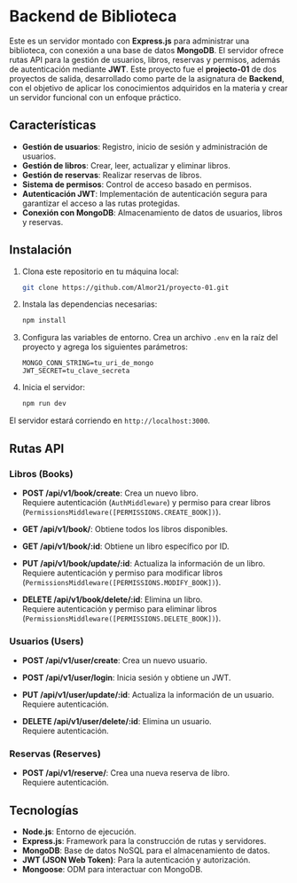 # Backend de Biblioteca

Este es un servidor montado con **Express.js** para administrar una biblioteca, con conexión a una base de datos **MongoDB**. El servidor ofrece rutas API para la gestión de usuarios, libros, reservas y permisos, además de autenticación mediante **JWT**. Este proyecto fue el **projecto-01** de dos proyectos de salida, desarrollado como parte de la asignatura de **Backend**, con el objetivo de aplicar los conocimientos adquiridos en la materia y crear un servidor funcional con un enfoque práctico.

## Características

- **Gestión de usuarios**: Registro, inicio de sesión y administración de usuarios.
- **Gestión de libros**: Crear, leer, actualizar y eliminar libros.
- **Gestión de reservas**: Realizar reservas de libros.
- **Sistema de permisos**: Control de acceso basado en permisos.
- **Autenticación JWT**: Implementación de autenticación segura para garantizar el acceso a las rutas protegidas.
- **Conexión con MongoDB**: Almacenamiento de datos de usuarios, libros y reservas.

## Instalación

1. Clona este repositorio en tu máquina local:
    ```bash
    git clone https://github.com/Almor21/proyecto-01.git
    ```

2. Instala las dependencias necesarias:
    ```bash
    npm install
    ```

3. Configura las variables de entorno. Crea un archivo `.env` en la raíz del proyecto y agrega los siguientes parámetros:
    ```
    MONGO_CONN_STRING=tu_uri_de_mongo
    JWT_SECRET=tu_clave_secreta
    ```

4. Inicia el servidor:
    ```bash
    npm run dev
    ```

El servidor estará corriendo en `http://localhost:3000`.

## Rutas API
### **Libros (Books)**

- **POST /api/v1/book/create**: Crea un nuevo libro.  
  Requiere autenticación (`AuthMiddleware`) y permiso para crear libros (`PermissionsMiddleware([PERMISSIONS.CREATE_BOOK])`).
  
- **GET /api/v1/book/**: Obtiene todos los libros disponibles.

- **GET /api/v1/book/:id**: Obtiene un libro específico por ID.

- **PUT /api/v1/book/update/:id**: Actualiza la información de un libro.  
  Requiere autenticación y permiso para modificar libros (`PermissionsMiddleware([PERMISSIONS.MODIFY_BOOK])`).

- **DELETE /api/v1/book/delete/:id**: Elimina un libro.  
  Requiere autenticación y permiso para eliminar libros (`PermissionsMiddleware([PERMISSIONS.DELETE_BOOK])`).

### **Usuarios (Users)**

- **POST /api/v1/user/create**: Crea un nuevo usuario.

- **POST /api/v1/user/login**: Inicia sesión y obtiene un JWT.

- **PUT /api/v1/user/update/:id**: Actualiza la información de un usuario.  
  Requiere autenticación.

- **DELETE /api/v1/user/delete/:id**: Elimina un usuario.  
  Requiere autenticación.

### **Reservas (Reserves)**

- **POST /api/v1/reserve/**: Crea una nueva reserva de libro.  
  Requiere autenticación.

## Tecnologías

- **Node.js**: Entorno de ejecución.
- **Express.js**: Framework para la construcción de rutas y servidores.
- **MongoDB**: Base de datos NoSQL para el almacenamiento de datos.
- **JWT (JSON Web Token)**: Para la autenticación y autorización.
- **Mongoose**: ODM para interactuar con MongoDB.
